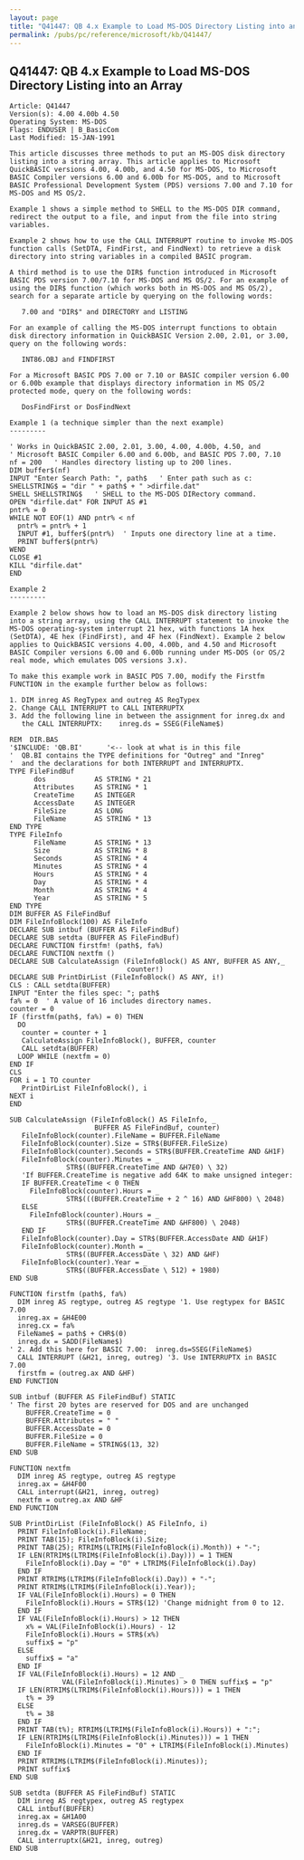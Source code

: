 ```yaml
---
layout: page
title: "Q41447: QB 4.x Example to Load MS-DOS Directory Listing into an Array"
permalink: /pubs/pc/reference/microsoft/kb/Q41447/
---
```


## Q41447: QB 4.x Example to Load MS-DOS Directory Listing into an Array

	Article: Q41447
	Version(s): 4.00 4.00b 4.50
	Operating System: MS-DOS
	Flags: ENDUSER | B_BasicCom
	Last Modified: 15-JAN-1991
	
	This article discusses three methods to put an MS-DOS disk directory
	listing into a string array. This article applies to Microsoft
	QuickBASIC versions 4.00, 4.00b, and 4.50 for MS-DOS, to Microsoft
	BASIC Compiler versions 6.00 and 6.00b for MS-DOS, and to Microsoft
	BASIC Professional Development System (PDS) versions 7.00 and 7.10 for
	MS-DOS and MS OS/2.
	
	Example 1 shows a simple method to SHELL to the MS-DOS DIR command,
	redirect the output to a file, and input from the file into string
	variables.
	
	Example 2 shows how to use the CALL INTERRUPT routine to invoke MS-DOS
	function calls (SetDTA, FindFirst, and FindNext) to retrieve a disk
	directory into string variables in a compiled BASIC program.
	
	A third method is to use the DIR$ function introduced in Microsoft
	BASIC PDS version 7.00/7.10 for MS-DOS and MS OS/2. For an example of
	using the DIR$ function (which works both in MS-DOS and MS OS/2),
	search for a separate article by querying on the following words:
	
	   7.00 and "DIR$" and DIRECTORY and LISTING
	
	For an example of calling the MS-DOS interrupt functions to obtain
	disk directory information in QuickBASIC Version 2.00, 2.01, or 3.00,
	query on the following words:
	
	   INT86.OBJ and FINDFIRST
	
	For a Microsoft BASIC PDS 7.00 or 7.10 or BASIC compiler version 6.00
	or 6.00b example that displays directory information in MS OS/2
	protected mode, query on the following words:
	
	   DosFindFirst or DosFindNext
	
	Example 1 (a technique simpler than the next example)
	---------
	
	' Works in QuickBASIC 2.00, 2.01, 3.00, 4.00, 4.00b, 4.50, and
	' Microsoft BASIC Compiler 6.00 and 6.00b, and BASIC PDS 7.00, 7.10
	nf = 200   ' Handles directory listing up to 200 lines.
	DIM buffer$(nf)
	INPUT "Enter Search Path: ", path$   ' Enter path such as c:
	SHELLSTRING$ = "dir " + path$ + " >dirfile.dat"
	SHELL SHELLSTRING$   ' SHELL to the MS-DOS DIRectory command.
	OPEN "dirfile.dat" FOR INPUT AS #1
	pntr% = 0
	WHILE NOT EOF(1) AND pntr% < nf
	  pntr% = pntr% + 1
	  INPUT #1, buffer$(pntr%)  ' Inputs one directory line at a time.
	  PRINT buffer$(pntr%)
	WEND
	CLOSE #1
	KILL "dirfile.dat"
	END
	
	Example 2
	---------
	
	Example 2 below shows how to load an MS-DOS disk directory listing
	into a string array, using the CALL INTERRUPT statement to invoke the
	MS-DOS operating-system interrupt 21 hex, with functions 1A hex
	(SetDTA), 4E hex (FindFirst), and 4F hex (FindNext). Example 2 below
	applies to QuickBASIC versions 4.00, 4.00b, and 4.50 and Microsoft
	BASIC Compiler versions 6.00 and 6.00b running under MS-DOS (or OS/2
	real mode, which emulates DOS versions 3.x).
	
	To make this example work in BASIC PDS 7.00, modify the Firstfm
	FUNCTION in the example further below as follows:
	
	1. DIM inreg AS RegTypex and outreg AS RegTypex
	2. Change CALL INTERRUPT to CALL INTERRUPTX
	3. Add the following line in between the assignment for inreg.dx and
	   the CALL INTERRUPTX:    inreg.ds = SSEG(FileName$)
	
	REM  DIR.BAS
	'$INCLUDE: 'QB.BI'      '<-- look at what is in this file
	'  QB.BI contains the TYPE definitions for "Outreg" and "Inreg"
	'  and the declarations for both INTERRUPT and INTERRUPTX.
	TYPE FileFindBuf
	      dos            AS STRING * 21
	      Attributes     AS STRING * 1
	      CreateTime     AS INTEGER
	      AccessDate     AS INTEGER
	      FileSize       AS LONG
	      FileName       AS STRING * 13
	END TYPE
	TYPE FileInfo
	      FileName       AS STRING * 13
	      Size           AS STRING * 8
	      Seconds        AS STRING * 4
	      Minutes        AS STRING * 4
	      Hours          AS STRING * 4
	      Day            AS STRING * 4
	      Month          AS STRING * 4
	      Year           AS STRING * 5
	END TYPE
	DIM BUFFER AS FileFindBuf
	DIM FileInfoBlock(100) AS FileInfo
	DECLARE SUB intbuf (BUFFER AS FileFindBuf)
	DECLARE SUB setdta (BUFFER AS FileFindBuf)
	DECLARE FUNCTION firstfm! (path$, fa%)
	DECLARE FUNCTION nextfm ()
	DECLARE SUB CalculateAssign (FileInfoBlock() AS ANY, BUFFER AS ANY,_
	                             counter!)
	DECLARE SUB PrintDirList (FileInfoBlock() AS ANY, i!)
	CLS : CALL setdta(BUFFER)
	INPUT "Enter the files spec: "; path$
	fa% = 0  ' A value of 16 includes directory names.
	counter = 0
	IF (firstfm(path$, fa%) = 0) THEN
	  DO
	   counter = counter + 1
	   CalculateAssign FileInfoBlock(), BUFFER, counter
	   CALL setdta(BUFFER)
	  LOOP WHILE (nextfm = 0)
	END IF
	CLS
	FOR i = 1 TO counter
	   PrintDirList FileInfoBlock(), i
	NEXT i
	END
	
	SUB CalculateAssign (FileInfoBlock() AS FileInfo, _
	                     BUFFER AS FileFindBuf, counter)
	   FileInfoBlock(counter).FileName = BUFFER.FileName
	   FileInfoBlock(counter).Size = STR$(BUFFER.FileSize)
	   FileInfoBlock(counter).Seconds = STR$(BUFFER.CreateTime AND &H1F)
	   FileInfoBlock(counter).Minutes = _
	              STR$((BUFFER.CreateTime AND &H7E0) \ 32)
	   'If BUFFER.CreateTime is negative add 64K to make unsigned integer:
	   IF BUFFER.CreateTime < 0 THEN
	     FileInfoBlock(counter).Hours = _
	              STR$(((BUFFER.CreateTime + 2 ^ 16) AND &HF800) \ 2048)
	   ELSE
	     FileInfoBlock(counter).Hours = _
	              STR$((BUFFER.CreateTime AND &HF800) \ 2048)
	   END IF
	   FileInfoBlock(counter).Day = STR$(BUFFER.AccessDate AND &H1F)
	   FileInfoBlock(counter).Month = _
	              STR$((BUFFER.AccessDate \ 32) AND &HF)
	   FileInfoBlock(counter).Year = _
	              STR$((BUFFER.AccessDate \ 512) + 1980)
	END SUB
	
	FUNCTION firstfm (path$, fa%)
	  DIM inreg AS regtype, outreg AS regtype '1. Use regtypex for BASIC 7.00
	  inreg.ax = &H4E00
	  inreg.cx = fa%
	  FileName$ = path$ + CHR$(0)
	  inreg.dx = SADD(FileName$)
	' 2. Add this here for BASIC 7.00:  inreg.ds=SSEG(FileName$)
	  CALL INTERRUPT (&H21, inreg, outreg) '3. Use INTERRUPTX in BASIC 7.00
	  firstfm = (outreg.ax AND &HF)
	END FUNCTION
	
	SUB intbuf (BUFFER AS FileFindBuf) STATIC
	' The first 20 bytes are reserved for DOS and are unchanged
	    BUFFER.CreateTime = 0
	    BUFFER.Attributes = " "
	    BUFFER.AccessDate = 0
	    BUFFER.FileSize = 0
	    BUFFER.FileName = STRING$(13, 32)
	END SUB
	
	FUNCTION nextfm
	  DIM inreg AS regtype, outreg AS regtype
	  inreg.ax = &H4F00
	  CALL interrupt(&H21, inreg, outreg)
	  nextfm = outreg.ax AND &HF
	END FUNCTION
	
	SUB PrintDirList (FileInfoBlock() AS FileInfo, i)
	  PRINT FileInfoBlock(i).FileName;
	  PRINT TAB(15); FileInfoBlock(i).Size;
	  PRINT TAB(25); RTRIM$(LTRIM$(FileInfoBlock(i).Month)) + "-";
	  IF LEN(RTRIM$(LTRIM$(FileInfoBlock(i).Day))) = 1 THEN
	    FileInfoBlock(i).Day = "0" + LTRIM$(FileInfoBlock(i).Day)
	  END IF
	  PRINT RTRIM$(LTRIM$(FileInfoBlock(i).Day)) + "-";
	  PRINT RTRIM$(LTRIM$(FileInfoBlock(i).Year));
	  IF VAL(FileInfoBlock(i).Hours) = 0 THEN
	    FileInfoBlock(i).Hours = STR$(12) 'Change midnight from 0 to 12.
	  END IF
	  IF VAL(FileInfoBlock(i).Hours) > 12 THEN
	    x% = VAL(FileInfoBlock(i).Hours) - 12
	    FileInfoBlock(i).Hours = STR$(x%)
	    suffix$ = "p"
	  ELSE
	    suffix$ = "a"
	  END IF
	  IF VAL(FileInfoBlock(i).Hours) = 12 AND _
	             VAL(FileInfoBlock(i).Minutes) > 0 THEN suffix$ = "p"
	  IF LEN(RTRIM$(LTRIM$(FileInfoBlock(i).Hours))) = 1 THEN
	    t% = 39
	  ELSE
	    t% = 38
	  END IF
	  PRINT TAB(t%); RTRIM$(LTRIM$(FileInfoBlock(i).Hours)) + ":";
	  IF LEN(RTRIM$(LTRIM$(FileInfoBlock(i).Minutes))) = 1 THEN
	    FileInfoBlock(i).Minutes = "0" + LTRIM$(FileInfoBlock(i).Minutes)
	  END IF
	  PRINT RTRIM$(LTRIM$(FileInfoBlock(i).Minutes));
	  PRINT suffix$
	END SUB
	
	SUB setdta (BUFFER AS FileFindBuf) STATIC
	  DIM inreg AS regtypex, outreg AS regtypex
	  CALL intbuf(BUFFER)
	  inreg.ax = &H1A00
	  inreg.ds = VARSEG(BUFFER)
	  inreg.dx = VARPTR(BUFFER)
	  CALL interruptx(&H21, inreg, outreg)
	END SUB
